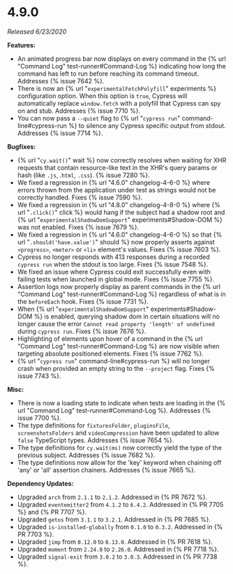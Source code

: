 # 4.9.0

*Released 6/23/2020*

**Features:**

- An animated progress bar now displays on every command in the {% url "Command Log" test-runner#Command-Log %} indicating how long the command has left to run before reaching its command timeout. Addresses {% issue 7642 %}.
- There is now an {% url "`experimentalFetchPolyfill`" experiments %} configuration option. When this option is `true`, Cypress will automatically replace `window.fetch` with a polyfill that Cypress can spy on and stub. Addresses {% issue 7710 %}.
- You can now pass a `--quiet` flag to {% url "`cypress run`" command-line#cypress-run %} to silence any Cypress specific output from stdout. Addresses {% issue 7714 %}.

**Bugfixes:**

- {% url "`cy.wait()`" wait %} now correctly resolves when waiting for XHR requests that contain resource-like text in the XHR's query params or hash (like `.js`, .`html`, `.css`). {% issue 7280 %}.
- We fixed a regression in {% url "4.6.0" changelog-4-6-0 %} where errors thrown from the application under test as strings would not be correctly handled. Fixes {% issue 7590 %}.
- We fixed a regression in {% url "4.8.0" changelog-4-8-0 %} where {% url "`.click()`" click %} would hang if the subject had a shadow root and {% url "`experimentalShadowDomSupport`" experiments#Shadow-DOM %} was not enabled. Fixes {% issue 7679 %}.
- We fixed a regression in {% url "4.6.0" changelog-4-6-0 %} so that {% url "`.should('have.value')`" should %} now properly asserts against `<progress>`, `<meter>` or `<li>` element's values. Fixes {% issue 7603 %}.
- Cypress no longer responds with 413 responses during a recorded `cypress run` when the stdout is too large. Fixes {% issue 7548 %}.
- We fixed an issue where Cypress could exit successfully even with failing tests when launched in global mode. Fixes {% issue 7755 %}.
- Assertion logs now properly display as parent commands in the {% url "Command Log" test-runner#Command-Log %} regardless of what is in the `beforeEach` hook. Fixes {% issue 7731 %}.
- When {% url "`experimentalShadowDomSupport`" experiments#Shadow-DOM %} is enabled, querying shadow dom in certain situations will no longer cause the error `Cannot read property 'length' of undefined` during `cypress run`. Fixes {% issue 7676 %}.
- Highlighting of elements upon hover of a command in the {% url "Command Log" test-runner#Command-Log %} are now visible when targeting absolute positioned elements. Fixes {% issue 7762 %}.
- {% url "`cypress run`" command-line#cypress-run %} will no longer crash when provided an empty string to the `--project` flag. Fixes {% issue 7743 %}.

**Misc:**

- There is now a loading state to indicate when tests are loading in the {% url "Command Log" test-runner#Command-Log %}. Addresses {% issue 7700 %}.
- The type definitions for `fixturesFolder`, `pluginsFile`, `screenshotsFolders` and `videoCompression` have been updated to allow `false` TypeScript types. Addresses {% issue 7654 %}.
- The type definitions for `cy.wait(ms)` now correctly yield the type of the previous subject. Addresses {% issue 7682 %}.
- The type definitions now allow for the 'key' keyword when chaining off 'any' or 'all' assertion chainers. Addresses {% issue 7665 %}.

**Dependency Updates:**

- Upgraded `arch` from `2.1.1` to `2.1.2`. Addressed in {% PR 7672 %}.
- Upgraded `eventemitter2` from `4.1.2` to `6.4.2`. Addressed in {% PR 7705 %} and {% PR 7707 %}.
- Upgraded `getos` from `3.1.1` to `3.2.1`. Addressed in {% PR 7685 %}.
- Upgraded `is-installed-globally` from `0.1.0` to `0.3.2`. Addressed in {% PR 7703 %}.
- Upgraded `jimp` from `0.12.0` to `0.13.0`. Addressed in {% PR 7618 %}.
- Upgraded `moment` from `2.24.0` to `2.26.0`. Addressed in {% PR 7718 %}.
- Upgraded `signal-exit` from `3.0.2` to `3.0.3`. Addressed in {% PR 7738 %}.
